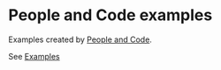 # People and Code examples

Examples created by [People and Code](https://people-and-code.com/).

See [Examples](https://examples.people-and-code.com/)

